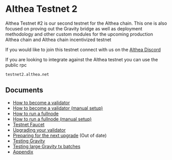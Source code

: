 # Althea Testnet 2

Althea Testnet #2 is our second testnet for the Althea chain. This one is also focused on proving out the Gravity bridge as well as deployment methodology and other custom modules for the upcoming production Althea chain and Althea chain incentivized testnet

If you would like to join this testnet connect with us on the [Althea Discord](https://discordapp.com/invite/vw8twzR)

If you are looking to integrate against the Althea testnet you can use the public rpc

```
testnet2.althea.net
```

## Documents

- [How to become a validator](althea-testnet-docs/setting-up-a-validator.md)
- [How to become a validator (manual setup)](althea-testnet-docs/setting-up-a-validator-manual.md)
- [How to run a fullnode](althea-testnet-docs/setting-up-a-fullnode.md)
- [How to run a fullnode (manual setup)](althea-testnet-docs/setting-up-a-fullnode-manual.md)
- [Testnet Faucet](althea-testnet-docs/faucet.md)
- [Upgrading your validator](althea-testnet-docs/upgrading.md)
- [Preparing for the next upgrade](althea-testnet-docs/preparing-for-upgrade.md) (Out of date)
- [Testing Gravity](althea-testnet-docs/testing-gravity.md)
- [Testing large Gravity tx batches](althea-testnet-docs/big-build-batch.md)
- [Appendix](althea-testnet-docs/appendix.md)
